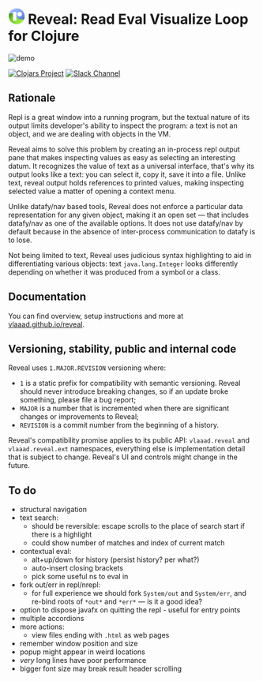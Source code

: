 # ![logo](src/vlaaad/reveal/logo-32.png) Reveal: Read Eval Visualize Loop for Clojure

![demo](https://vlaaad.github.io/assets/reveal/demo.gif)

[![Clojars Project](https://img.shields.io/clojars/v/vlaaad/reveal.svg?logo=clojure&logoColor=white&style=for-the-badge)](https://clojars.org/vlaaad/reveal)
[![Slack Channel](https://img.shields.io/badge/slack-clojurians%20%23reveal-blue.svg?logo=slack&style=for-the-badge)](https://clojurians.slack.com/messages/reveal/)

## Rationale

Repl is a great window into a running program, but the textual nature of its 
output limits developer's ability to inspect the program: a text is not an 
object, and we are dealing with objects in the VM.

Reveal aims to solve this problem by creating an in-process repl output pane 
that makes inspecting values as easy as selecting an interesting datum. It 
recognizes the value of text as a universal interface, that's why its output 
looks like a text: you can select it, copy it, save it into a file. Unlike text,
reveal output holds references to printed values, making inspecting selected 
value a matter of opening a context menu.

Unlike datafy/nav based tools, Reveal does not enforce a particular data 
representation for any given object, making it an open set — that includes 
datafy/nav as one of the available options. It does not use datafy/nav by 
default because in the absence of inter-process communication to datafy is 
to lose.

Not being limited to text, Reveal uses judicious syntax highlighting to aid 
in differentiating various objects: text `java.lang.Integer` looks differently 
depending on whether it was produced from a symbol or a class.

## Documentation

You can find overview, setup instructions and more at 
[vlaaad.github.io/reveal](https://vlaaad.github.io/reveal/).

## Versioning, stability, public and internal code

Reveal uses `1.MAJOR.REVISION` versioning where:
- `1` is a static prefix for compatibility with semantic versioning. Reveal
  should never introduce breaking changes, so if an update broke something, 
  please file a bug report;
- `MAJOR` is a number that is incremented when there are significant changes or 
  improvements to Reveal;
- `REVISION` is a commit number from the beginning of a history.

Reveal's compatibility promise applies to its public API: `vlaaad.reveal` and 
`vlaaad.reveal.ext` namespaces, everything else is implementation detail that 
is subject to change. Reveal's UI and controls might change in the future.

## To do

- structural navigation
- text search:
  - should be reversible: escape scrolls to the place of search start if there is
    a highlight
  - could show number of matches and index of current match
- contextual eval:
  - alt+up/down for history (persist history? per what?)
  - auto-insert closing brackets
  - pick some useful ns to eval in
- fork out/err in repl/nrepl:
  - for full experience we should fork `System/out` and `System/err`, and re-bind roots of `*out*` and `*err*` — is it 
    a good idea?
- option to dispose javafx on quitting the repl - useful for entry points
- multiple accordions
- more actions:
  - view files ending with `.html` as web pages
- remember window position and size
- popup might appear in weird locations
- *very* long lines have poor performance
- bigger font size may break result header scrolling
